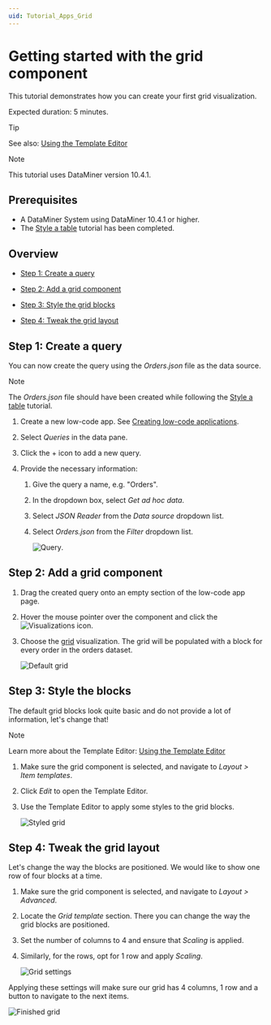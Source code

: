 ```yaml
---
uid: Tutorial_Apps_Grid
---
```


# Getting started with the grid component

This tutorial demonstrates how you can create your first grid visualization.

Expected duration: 5 minutes.

> [!TIP]
> See also: [Using the Template Editor](xref:Template_Editor)

> [!NOTE]
> This tutorial uses DataMiner version 10.4.1.

## Prerequisites

- A DataMiner System using DataMiner 10.4.1 or higher.
- The [Style a table](xref:Tutorial_Apps_Style_A_Table) tutorial has been completed.

## Overview

- [Step 1: Create a query](#step-1-create-a-query)

- [Step 2: Add a grid component](#step-2-add-a-grid-component)

- [Step 3: Style the grid blocks](#step-3-style-the-blocks)

- [Step 4: Tweak the grid layout](#step-4-tweak-the-grid-layout)

## Step 1: Create a query

You can now create the query using the *Orders.json* file as the data source.

> [!NOTE]
> The *Orders.json* file should have been created while following the [Style a table](xref:Tutorial_Apps_Style_A_Table#step-1-configure-the-query) tutorial.

1. Create a new low-code app. See [Creating low-code applications](xref:Creating_custom_apps).

1. Select *Queries* in the data pane.

1. Click the + icon to add a new query.

1. Provide the necessary information:

   1. Give the query a name, e.g. "Orders".

   1. In the dropdown box, select *Get ad hoc data*.

   1. Select *JSON Reader* from the *Data source* dropdown list.

   1. Select *Orders.json* from the *Filter* dropdown list.

      ![Query](~/user-guide/images/OrdersQuery.png).

## Step 2: Add a grid component

1. Drag the created query onto an empty section of the low-code app page.

1. Hover the mouse pointer over the component and click the ![Visualizations](~/user-guide/images/DashboardsX_visualizations00095.png) icon.

1. Choose the [grid](xref:DashboardGrid) visualization. The grid will be populated with a block for every order in the orders dataset.

   ![Default grid](~/user-guide/images/DefaultGrid.png)

## Step 3: Style the blocks

The default grid blocks look quite basic and do not provide a lot of information, let's change that!

> [!NOTE]
> Learn more about the Template Editor: [Using the Template Editor](xref:Template_Editor)

1. Make sure the grid component is selected, and navigate to *Layout > Item templates*.

1. Click *Edit* to open the Template Editor.

1. Use the Template Editor to apply some styles to the grid blocks.

   ![Styled grid](~/user-guide/images/StyledGrid.png) 

## Step 4: Tweak the grid layout

Let's change the way the blocks are positioned. We would like to show one row of four blocks at a time.

1. Make sure the grid component is selected, and navigate to *Layout > Advanced*.

1. Locate the *Grid template* section. There you can change the way the grid blocks are positioned.

1. Set the number of columns to 4 and ensure that *Scaling* is applied.

1. Similarly, for the rows, opt for 1 row and apply *Scaling*.

    ![Grid settings](~/user-guide/images/GridSettings.png)

Applying these settings will make sure our grid has 4 columns, 1 row and a button to navigate to the next items.

![Finished grid](~/user-guide/images/FinishedGrid.png)
